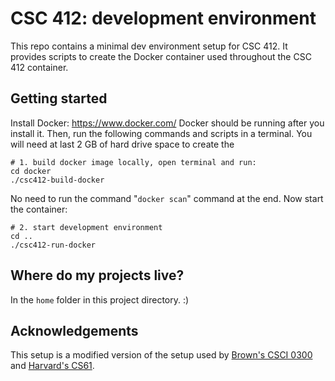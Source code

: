 # CSC 412: development environment

This repo contains a minimal dev environment setup for CSC 412. It provides scripts to create the Docker container used throughout the CSC 412 container.

## Getting started

Install Docker: https://www.docker.com/
Docker should be running after you install it.
Then, run the following commands and scripts in a terminal.
You will need at last 2 GB of hard drive space to create the 

```
# 1. build docker image locally, open terminal and run:
cd docker
./csc412-build-docker
```

No need to run the command "`docker scan`" command at the end. Now start the container:

```
# 2. start development environment
cd ..
./csc412-run-docker
```
## Where do my projects live?

In the `home` folder in this project directory. :)


## Acknowledgements

This setup is a modified version of the setup used by
[Brown's CSCI 0300](https://cs.brown.edu/courses/csci0300/) and [Harvard's CS61](https://cs61.seas.harvard.edu/site/2021/).
